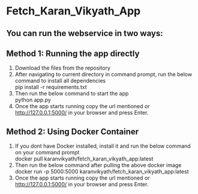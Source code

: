 # Fetch_Karan_Vikyath_App

## You can run the webservice in two ways:

## Method 1: Running the app directly
1. Download the files from the repository
2. After navigating to current directory in command prompt, run the below command to install all dependencies <br>
   pip install -r requirements.txt
3. Then run the below command to start the app <br>
   python app.py
4. Once the app starts running copy the url mentioned or http://127.0.0.1:5000/ in your browser and press Enter.
   
## Method 2: Using Docker Container
1. If you dont have Docker installed, install it and run the below command on your command prompt <br>
   docker pull karanvikyath/fetch_karan_vikyath_app:latest
2. Then run the below command after pulling the above docker image <br>
   docker run -p 5000:5000 karanvikyath/fetch_karan_vikyath_app:latest
3. Once the app starts running copy the url mentioned or http://127.0.0.1:5000/ in your browser and press Enter.
